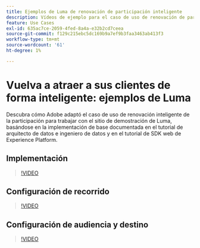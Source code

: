 ```yaml
---
title: Ejemplos de Luma de renovación de participación inteligente
description: Vídeos de ejemplo para el caso de uso de renovación de participación inteligente.
feature: Use Cases
exl-id: 635ac7ce-2059-4fed-8a4a-e32b2cd7ceea
source-git-commit: f129c215ebc5dc169b9a7ef9b3faa3463ab413f3
workflow-type: tm+mt
source-wordcount: '61'
ht-degree: 1%

---
```


# Vuelva a atraer a sus clientes de forma inteligente: ejemplos de Luma

Descubra cómo Adobe adaptó el caso de uso de renovación inteligente de la participación para trabajar con el sitio de demostración de Luma, basándose en la implementación de base documentada en el tutorial de arquitecto de datos e ingeniero de datos y en el tutorial de SDK web de Experience Platform.

## Implementación

>[!VIDEO](https://video.tv.adobe.com/v/3425184/?quality=12&learn=on)

## Configuración de recorrido

>[!VIDEO](https://video.tv.adobe.com/v/3427101/?quality=12&learn=on)

## Configuración de audiencia y destino

>[!VIDEO](https://video.tv.adobe.com/v/3427451/?quality=12&learn=on)
